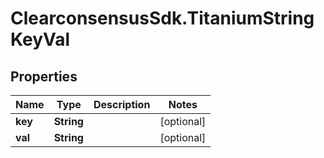 # ClearconsensusSdk.TitaniumStringKeyVal

## Properties

Name | Type | Description | Notes
------------ | ------------- | ------------- | -------------
**key** | **String** |  | [optional] 
**val** | **String** |  | [optional] 


